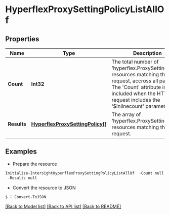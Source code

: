 # HyperflexProxySettingPolicyListAllOf
## Properties

Name | Type | Description | Notes
------------ | ------------- | ------------- | -------------
**Count** | **Int32** | The total number of &#39;hyperflex.ProxySettingPolicy&#39; resources matching the request, accross all pages. The &#39;Count&#39; attribute is included when the HTTP GET request includes the &#39;$inlinecount&#39; parameter. | [optional] 
**Results** | [**HyperflexProxySettingPolicy[]**](HyperflexProxySettingPolicy.md) | The array of &#39;hyperflex.ProxySettingPolicy&#39; resources matching the request. | [optional] 

## Examples

- Prepare the resource
```powershell
Initialize-IntersightHyperflexProxySettingPolicyListAllOf  -Count null `
 -Results null
```

- Convert the resource to JSON
```powershell
$ | Convert-ToJSON
```

[[Back to Model list]](../README.md#documentation-for-models) [[Back to API list]](../README.md#documentation-for-api-endpoints) [[Back to README]](../README.md)

